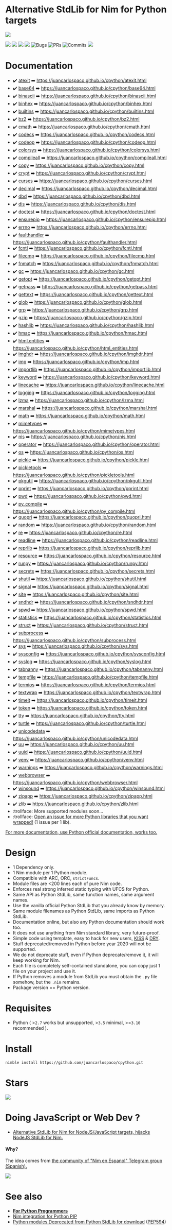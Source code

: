 # Alternative StdLib for Nim for Python targets

![](nim-python-hybrid0.png)

![](https://img.shields.io/github/languages/top/juancarlospaco/cpython?style=for-the-badge)
![](https://img.shields.io/github/stars/juancarlospaco/cpython?style=for-the-badge)
![](https://img.shields.io/maintenance/yes/2021?style=for-the-badge)
![](https://img.shields.io/github/languages/code-size/juancarlospaco/cpython?style=for-the-badge)
![](https://img.shields.io/github/issues-raw/juancarlospaco/cpython?style=for-the-badge "Bugs")
![](https://img.shields.io/github/issues-pr-raw/juancarlospaco/cpython?style=for-the-badge "PRs")
![](https://img.shields.io/github/last-commit/juancarlospaco/cpython?style=for-the-badge "Commits")
![](https://github.com/juancarlospaco/cpython/workflows/Build/badge.svg?branch=main)


# Documentation

- :heavy_check_mark: [atexit](https://docs.python.org/3.10/library/atexit.html) :arrow_right: https://juancarlospaco.github.io/cpython/atexit.html
- :heavy_check_mark: [base64](https://docs.python.org/3.10/library/base64.html) :arrow_right: https://juancarlospaco.github.io/cpython/base64.html
- :heavy_check_mark: [binascii](https://docs.python.org/3.10/library/binascii.html) :arrow_right: https://juancarlospaco.github.io/cpython/binascii.html
- :heavy_check_mark: [binhex](https://docs.python.org/3.10/library/binhex.html) :arrow_right: https://juancarlospaco.github.io/cpython/binhex.html
- :heavy_check_mark: [builtins](https://docs.python.org/3.10/library/builtins.html) :arrow_right: https://juancarlospaco.github.io/cpython/builtins.html
- :heavy_check_mark: [bz2](https://docs.python.org/3.10/library/bz2.html) :arrow_right: https://juancarlospaco.github.io/cpython/bz2.html
- :heavy_check_mark: [cmath](https://docs.python.org/3.10/library/cmath.html) :arrow_right: https://juancarlospaco.github.io/cpython/cmath.html
- :heavy_check_mark: [codecs](https://docs.python.org/3.10/library/codecs.html) :arrow_right: https://juancarlospaco.github.io/cpython/codecs.html
- :heavy_check_mark: [codeop](https://docs.python.org/3.10/library/codeop.html) :arrow_right: https://juancarlospaco.github.io/cpython/codeop.html
- :heavy_check_mark: [colorsys](https://docs.python.org/3.10/library/colorsys.html) :arrow_right: https://juancarlospaco.github.io/cpython/colorsys.html
- :heavy_check_mark: [compileall](https://docs.python.org/3.10/library/compileall.html) :arrow_right: https://juancarlospaco.github.io/cpython/compileall.html
- :heavy_check_mark: [copy](https://docs.python.org/3.10/library/copy.html) :arrow_right: https://juancarlospaco.github.io/cpython/copy.html
- :heavy_check_mark: [crypt](https://docs.python.org/3.10/library/crypt.html) :arrow_right: https://juancarlospaco.github.io/cpython/crypt.html
- :heavy_check_mark: [curses](https://docs.python.org/3.10/library/curses.html) :arrow_right: https://juancarlospaco.github.io/cpython/curses.html
- :heavy_check_mark: [decimal](https://docs.python.org/3.10/library/decimal.html) :arrow_right: https://juancarlospaco.github.io/cpython/decimal.html
- :heavy_check_mark: [dbd](https://docs.python.org/3.10/library/dbd.html) :arrow_right: https://juancarlospaco.github.io/cpython/dbd.html
- :heavy_check_mark: [dis](https://docs.python.org/3.10/library/dis.html) :arrow_right: https://juancarlospaco.github.io/cpython/dis.html
- :heavy_check_mark: [doctest](https://docs.python.org/3.10/library/doctest.html) :arrow_right: https://juancarlospaco.github.io/cpython/doctest.html
- :heavy_check_mark: [ensurepip](https://docs.python.org/3.10/library/ensurepip.html) :arrow_right: https://juancarlospaco.github.io/cpython/ensurepip.html
- :heavy_check_mark: [errno](https://docs.python.org/3.10/library/errno.html) :arrow_right: https://juancarlospaco.github.io/cpython/errno.html
- :heavy_check_mark: [faulthandler](https://docs.python.org/3.10/library/faulthandler.html) :arrow_right: https://juancarlospaco.github.io/cpython/faulthandler.html
- :heavy_check_mark: [fcntl](https://docs.python.org/3.10/library/fcntl.html) :arrow_right: https://juancarlospaco.github.io/cpython/fcntl.html
- :heavy_check_mark: [filecmp](https://docs.python.org/3.10/library/filecmp.html) :arrow_right: https://juancarlospaco.github.io/cpython/filecmp.html
- :heavy_check_mark: [fnmatch](https://docs.python.org/3.10/library/fnmatch.html) :arrow_right: https://juancarlospaco.github.io/cpython/fnmatch.html
- :heavy_check_mark: [gc](https://docs.python.org/3.10/library/gc.html) :arrow_right: https://juancarlospaco.github.io/cpython/gc.html
- :heavy_check_mark: [getopt](https://docs.python.org/3.10/library/getopt.html) :arrow_right: https://juancarlospaco.github.io/cpython/getopt.html
- :heavy_check_mark: [getpass](https://docs.python.org/3.10/library/getpass.html) :arrow_right: https://juancarlospaco.github.io/cpython/getpass.html
- :heavy_check_mark: [gettext](https://docs.python.org/3.10/library/gettext.html) :arrow_right: https://juancarlospaco.github.io/cpython/gettext.html
- :heavy_check_mark: [glob](https://docs.python.org/3.10/library/glob.html) :arrow_right: https://juancarlospaco.github.io/cpython/glob.html
- :heavy_check_mark: [grp](https://docs.python.org/3.10/library/grp.html) :arrow_right: https://juancarlospaco.github.io/cpython/grp.html
- :heavy_check_mark: [gzip](https://docs.python.org/3.10/library/gzip.html) :arrow_right: https://juancarlospaco.github.io/cpython/gzip.html
- :heavy_check_mark: [hashlib](https://docs.python.org/3.10/library/hashlib.html) :arrow_right: https://juancarlospaco.github.io/cpython/hashlib.html
- :heavy_check_mark: [hmac](https://docs.python.org/3.10/library/hmac.html) :arrow_right: https://juancarlospaco.github.io/cpython/hmac.html
- :heavy_check_mark: [html.entities](https://docs.python.org/3.10/library/html.entities.html) :arrow_right: https://juancarlospaco.github.io/cpython/html_entities.html
- :heavy_check_mark: [imghdr](https://docs.python.org/3.10/library/imghdr.html) :arrow_right: https://juancarlospaco.github.io/cpython/imghdr.html
- :heavy_check_mark: [imp](https://docs.python.org/3.10/library/imp.html) :arrow_right: https://juancarlospaco.github.io/cpython/imp.html
- :heavy_check_mark: [importlib](https://docs.python.org/3.10/library/importlib.html) :arrow_right: https://juancarlospaco.github.io/cpython/importlib.html
- :heavy_check_mark: [keyword](https://docs.python.org/3.10/library/keyword.html) :arrow_right: https://juancarlospaco.github.io/cpython/keyword.html
- :heavy_check_mark: [linecache](https://docs.python.org/3.10/library/linecache.html) :arrow_right: https://juancarlospaco.github.io/cpython/linecache.html
- :heavy_check_mark: [logging](https://docs.python.org/3.10/library/logging.html) :arrow_right: https://juancarlospaco.github.io/cpython/logging.html
- :heavy_check_mark: [lzma](https://docs.python.org/3.10/library/lzma.html) :arrow_right: https://juancarlospaco.github.io/cpython/lzma.html
- :heavy_check_mark: [marshal](https://docs.python.org/3.10/library/marshal.html) :arrow_right: https://juancarlospaco.github.io/cpython/marshal.html
- :heavy_check_mark: [math](https://docs.python.org/3.10/library/math.html) :arrow_right: https://juancarlospaco.github.io/cpython/math.html
- :heavy_check_mark: [mimetypes](https://docs.python.org/3.10/library/mimetypes.html) :arrow_right: https://juancarlospaco.github.io/cpython/mimetypes.html
- :heavy_check_mark: [nis](https://docs.python.org/3.10/library/nis.html) :arrow_right: https://juancarlospaco.github.io/cpython/nis.html
- :heavy_check_mark: [operator](https://docs.python.org/3.10/library/operator.html) :arrow_right: https://juancarlospaco.github.io/cpython/operator.html
- :heavy_check_mark: [os](https://docs.python.org/3.10/library/os.html) :arrow_right: https://juancarlospaco.github.io/cpython/os.html
- :heavy_check_mark: [pickle](https://docs.python.org/3.10/library/pickle.html) :arrow_right: https://juancarlospaco.github.io/cpython/pickle.html
- :heavy_check_mark: [pickletools](https://docs.python.org/3.10/library/pickletools.html) :arrow_right: https://juancarlospaco.github.io/cpython/pickletools.html
- :heavy_check_mark: [pkgutil](https://docs.python.org/3.10/library/pkgutil.html) :arrow_right: https://juancarlospaco.github.io/cpython/pkgutil.html
- :heavy_check_mark: [pprint](https://docs.python.org/3.10/library/pprint.html) :arrow_right: https://juancarlospaco.github.io/cpython/pprint.html
- :heavy_check_mark: [pwd](https://docs.python.org/3.10/library/pwd.html) :arrow_right: https://juancarlospaco.github.io/cpython/pwd.html
- :heavy_check_mark: [py_compile](https://docs.python.org/3.10/library/py_compile.html) :arrow_right: https://juancarlospaco.github.io/cpython/py_compile.html
- :heavy_check_mark: [quopri](https://docs.python.org/3.10/library/quopri.html) :arrow_right: https://juancarlospaco.github.io/cpython/quopri.html
- :heavy_check_mark: [random](https://docs.python.org/3.10/library/random.html) :arrow_right: https://juancarlospaco.github.io/cpython/random.html
- :heavy_check_mark: [re](https://docs.python.org/3.10/library/re.html) :arrow_right: https://juancarlospaco.github.io/cpython/re.html
- :heavy_check_mark: [readline](https://docs.python.org/3.10/library/readline.html) :arrow_right: https://juancarlospaco.github.io/cpython/readline.html
- :heavy_check_mark: [reprlib](https://docs.python.org/3.10/library/reprlib.html) :arrow_right: https://juancarlospaco.github.io/cpython/reprlib.html
- :heavy_check_mark: [resource](https://docs.python.org/3.10/library/resource.html) :arrow_right: https://juancarlospaco.github.io/cpython/resource.html
- :heavy_check_mark: [runpy](https://docs.python.org/3.10/library/runpy.html) :arrow_right: https://juancarlospaco.github.io/cpython/runpy.html
- :heavy_check_mark: [secrets](https://docs.python.org/3.10/library/secrets.html) :arrow_right: https://juancarlospaco.github.io/cpython/secrets.html
- :heavy_check_mark: [shutil](https://docs.python.org/3.10/library/shutil.html) :arrow_right: https://juancarlospaco.github.io/cpython/shutil.html
- :heavy_check_mark: [signal](https://docs.python.org/3.10/library/signal.html) :arrow_right: https://juancarlospaco.github.io/cpython/signal.html
- :heavy_check_mark: [site](https://docs.python.org/3.10/library/site.html) :arrow_right: https://juancarlospaco.github.io/cpython/site.html
- :heavy_check_mark: [sndhdr](https://docs.python.org/3.10/library/sndhdr.html) :arrow_right: https://juancarlospaco.github.io/cpython/sndhdr.html
- :heavy_check_mark: [spwd](https://docs.python.org/3.10/library/spwd.html) :arrow_right: https://juancarlospaco.github.io/cpython/spwd.html
- :heavy_check_mark: [statistics](https://docs.python.org/3.10/library/statistics.html) :arrow_right: https://juancarlospaco.github.io/cpython/statistics.html
- :heavy_check_mark: [struct](https://docs.python.org/3.10/library/struct.html) :arrow_right: https://juancarlospaco.github.io/cpython/struct.html
- :heavy_check_mark: [subprocess](https://docs.python.org/3.10/library/subprocess.html) :arrow_right: https://juancarlospaco.github.io/cpython/subprocess.html
- :heavy_check_mark: [sys](https://docs.python.org/3.10/library/sys.html) :arrow_right: https://juancarlospaco.github.io/cpython/sys.html
- :heavy_check_mark: [sysconfig](https://docs.python.org/3.10/library/sysconfig.html) :arrow_right: https://juancarlospaco.github.io/cpython/sysconfig.html
- :heavy_check_mark: [syslog](https://docs.python.org/3.10/library/syslog.html) :arrow_right: https://juancarlospaco.github.io/cpython/syslog.html
- :heavy_check_mark: [tabnanny](https://docs.python.org/3.10/library/tabnanny.html) :arrow_right: https://juancarlospaco.github.io/cpython/tabnanny.html
- :heavy_check_mark: [tempfile](https://docs.python.org/3.10/library/tempfile.html) :arrow_right: https://juancarlospaco.github.io/cpython/tempfile.html
- :heavy_check_mark: [termios](https://docs.python.org/3.10/library/termios.html) :arrow_right: https://juancarlospaco.github.io/cpython/termios.html
- :heavy_check_mark: [textwrap](https://docs.python.org/3.10/library/textwrap.html) :arrow_right: https://juancarlospaco.github.io/cpython/textwrap.html
- :heavy_check_mark: [timeit](https://docs.python.org/3.10/library/timeit.html) :arrow_right: https://juancarlospaco.github.io/cpython/timeit.html
- :heavy_check_mark: [token](https://docs.python.org/3.10/library/token.html) :arrow_right: https://juancarlospaco.github.io/cpython/token.html
- :heavy_check_mark: [tty](https://docs.python.org/3.10/library/tty.html) :arrow_right: https://juancarlospaco.github.io/cpython/tty.html
- :heavy_check_mark: [turtle](https://docs.python.org/3.10/library/turtle.html) :arrow_right: https://juancarlospaco.github.io/cpython/turtle.html
- :heavy_check_mark: [unicodedata](https://docs.python.org/3.10/library/unicodedata.html) :arrow_right: https://juancarlospaco.github.io/cpython/unicodedata.html
- :heavy_check_mark: [uu](https://docs.python.org/3.10/library/uu.html) :arrow_right: https://juancarlospaco.github.io/cpython/uu.html
- :heavy_check_mark: [uuid](https://docs.python.org/3.10/library/uuid.html) :arrow_right: https://juancarlospaco.github.io/cpython/uuid.html
- :heavy_check_mark: [venv](https://docs.python.org/3.10/library/venv.html) :arrow_right: https://juancarlospaco.github.io/cpython/venv.html
- :heavy_check_mark: [warnings](https://docs.python.org/3.10/library/warnings.html) :arrow_right: https://juancarlospaco.github.io/cpython/warnings.html
- :heavy_check_mark: [webbrowser](https://docs.python.org/3.10/library/webbrowser.html) :arrow_right: https://juancarlospaco.github.io/cpython/webbrowser.html
- :heavy_check_mark: [winsound](https://docs.python.org/3.10/library/winsound.html) :arrow_right: https://juancarlospaco.github.io/cpython/winsound.html
- :heavy_check_mark: [zipapp](https://docs.python.org/3.10/library/zipapp.html) :arrow_right: https://juancarlospaco.github.io/cpython/zipapp.html
- :heavy_check_mark: [zlib](https://docs.python.org/3.10/library/zlib.html) :arrow_right: https://juancarlospaco.github.io/cpython/zlib.html
- :trollface: More supported modules soon...
- :trollface: [Open an issue for more Python libraries that you want wrapped!](https://github.com/juancarlospaco/cpython/issues) (1 issue per 1 lib).

[For more documentation, use Python official documentation, works too.](https://docs.python.org/3.10/py-modindex.html)


# Design

- 1 Dependency only.
- 1 Nim module per 1 Python module.
- Compatible with ARC, ORC, `strictFuncs`.
- Module files are <200 lines each of pure Nim code.
- Enforces real strong inferred static typing with UFCS for Python.
- Same API as Python StdLib, same function names, same argument names.
- Use the vanilla official Python StdLib that you already know by memory.
- Same module filenames as Python StdLib, same imports as Python StdLib.
- Documentation online, but also any Python documentation should work too.
- It does not use anything from Nim standard library, very future-proof.
- Simple code using template, easy to hack for new users, [KISS](https://en.wikipedia.org/wiki/KISS_principle) & [DRY](https://en.wikipedia.org/wiki/Don%27t_repeat_yourself).
- Stuff deprecated/removed in Python before year 2020 will not be supported.
- We do not deprecate stuff, even if Python deprecate/remove it, it will keep working for Nim.
- Each file is completely self-contained standalone, you can copy just 1 file on your project and use it.
- If Python removes a module from StdLib you must obtain the `.py` file somehow, but the `.nim` remains.
- Package version == Python version.


# Requisites

- Python ( >`2.7` works but unsupported, >`3.5` minimal, >=`3.10` recommended ).


# Install

```
nimble install https://github.com/juancarlospaco/cpython.git
```


# Stars

![](https://starchart.cc/juancarlospaco/cpython.svg)


# Doing JavaScript or Web Dev ?

- [Alternative StdLib for Nim for NodeJS/JavaScript targets, hijacks NodeJS StdLib for Nim.](https://github.com/juancarlospaco/nodejs#alternative-stdlib-for-nim-for-nodejsjavascript-targets)


#### Why?

The idea comes from [the community of "Nim en Espanol" Telegram group (Spanish).](https://t.me/NimArgentina)

[![](poll.png)](https://t.me/NimArgentina)


# See also

- [**For Python Programmers**](https://github.com/nim-lang/Nim/wiki/Nim-for-Python-Programmers#table-of-contents)
- [Nim integration for Python PIP](https://github.com/juancarlospaco/choosenim_install#nim-integration-for-python-pip)
- [Python modules Deprecated from Python StdLib for download](https://github.com/tiran/legacylib) ([PEP594](https://www.python.org/dev/peps/pep-0594))
